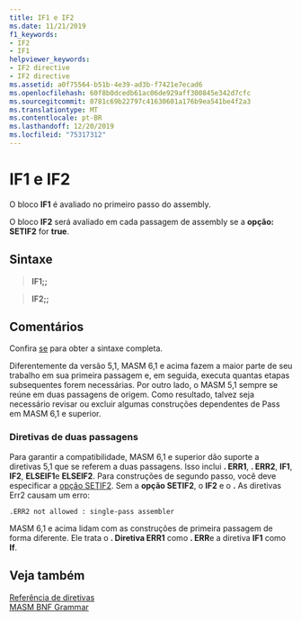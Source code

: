 ```yaml
---
title: IF1 e IF2
ms.date: 11/21/2019
f1_keywords:
- IF2
- IF1
helpviewer_keywords:
- IF2 directive
- IF2 directive
ms.assetid: a0f75564-b51b-4e39-ad3b-f7421e7ecad6
ms.openlocfilehash: 60f8b0dcedb61ac06de929aff300845e342d7cfc
ms.sourcegitcommit: 0781c69b22797c41630601a176b9ea541be4f2a3
ms.translationtype: MT
ms.contentlocale: pt-BR
ms.lasthandoff: 12/20/2019
ms.locfileid: "75317312"
---
```

# <a name="if1-and-if2"></a>IF1 e IF2

O bloco **IF1** é avaliado no primeiro passo do assembly.

O bloco **IF2** será avaliado em cada passagem de assembly se a **opção: SETIF2** for **true**.

## <a name="syntax"></a>Sintaxe

> **IF1;;**

> **IF2;;**

## <a name="remarks"></a>Comentários

Confira [se](if-masm.md) para obter a sintaxe completa.

Diferentemente da versão 5,1, MASM 6,1 e acima fazem a maior parte de seu trabalho em sua primeira passagem e, em seguida, executa quantas etapas subsequentes forem necessárias. Por outro lado, o MASM 5,1 sempre se reúne em duas passagens de origem. Como resultado, talvez seja necessário revisar ou excluir algumas construções dependentes de Pass em MASM 6,1 e superior.

### <a name="two-pass-directives"></a>Diretivas de duas passagens

Para garantir a compatibilidade, MASM 6,1 e superior dão suporte a diretivas 5,1 que se referem a duas passagens. Isso inclui **. ERR1**, **. ERR2**, **IF1**, **IF2**, **ELSEIF1**e **ELSEIF2**. Para construções de segundo passo, você deve especificar a [opção SETIF2](option-masm.md). Sem a **opção SETIF2**, o **IF2** e o **.** As diretivas Err2 causam um erro:

```output
.ERR2 not allowed : single-pass assembler
```

MASM 6,1 e acima lidam com as construções de primeira passagem de forma diferente. Ele trata o **. Diretiva ERR1** como **. ERR**e a diretiva **IF1** como **If**.

## <a name="see-also"></a>Veja também

[Referência de diretivas](directives-reference.md)\
[MASM BNF Grammar](masm-bnf-grammar.md)
